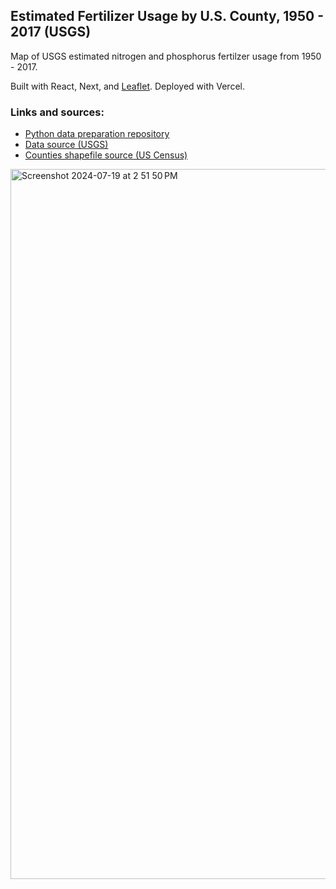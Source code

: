 ## Estimated Fertilizer Usage by U.S. County, 1950 - 2017 (USGS)

Map of USGS estimated nitrogen and phosphorus fertilzer usage from 1950 - 2017. 

Built with React, Next, and [Leaflet](https://leafletjs.com/). Deployed with Vercel.

### Links and sources:

- [Python data preparation repository ](https://github.com/emikjackson/fertilizer-data-prep)
- [Data source (USGS)](https://doi.org/10.5066/P9VSQN3C)
- [Counties shapefile source (US Census)](https://www.census.gov/geographies/mapping-files/time-series/geo/carto-boundary-file.2018.html#list-tab-1556094155)

<img width="1136" alt="Screenshot 2024-07-19 at 2 51 50 PM" src="https://github.com/user-attachments/assets/850220ad-c4cd-4bdb-aacd-70a57261e7ac">


